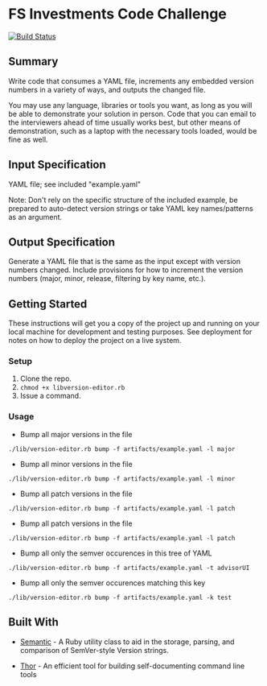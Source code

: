 # FS Investments Code Challenge

[![Build Status](https://travis-ci.org/lsc21/fs-investments-challenge.svg?branch=master)](https://travis-ci.org/lsc21/fs-investments-challenge)

## Summary

Write code that consumes a YAML file, increments any embedded version
numbers in a variety of ways, and outputs the changed file.

You may use any language, libraries or tools you want, as long as you will be
able to demonstrate your solution in person. Code that you can email to the
interviewers ahead of time usually works best, but other means of
demonstration, such as a laptop with the necessary tools loaded, would be fine
as well.

## Input Specification

YAML file; see included "example.yaml"

Note: Don't rely on the specific structure of the included example, be
prepared to auto-detect version strings or take YAML key names/patterns
as an argument.

## Output Specification

Generate a YAML file that is the same as the input
except with version numbers changed. Include provisions for how to
increment the version numbers (major, minor, release, filtering by key
name, etc.).

## Getting Started

These instructions will get you a copy of the project up and running on your local machine for development and testing purposes. See deployment for notes on how to deploy the project on a live system.

### Setup

1. Clone the repo.
2. `chmod +x libversion-editor.rb`
3. Issue a command.

### Usage

* Bump all major versions in the file
```
./lib/version-editor.rb bump -f artifacts/example.yaml -l major
```

* Bump all minor versions in the file
```
./lib/version-editor.rb bump -f artifacts/example.yaml -l minor
```

* Bump all patch versions in the file
```
./lib/version-editor.rb bump -f artifacts/example.yaml -l patch
```

* Bump all patch versions in the file
```
./lib/version-editor.rb bump -f artifacts/example.yaml -l patch
```

* Bump all only the semver occurences in this tree of YAML
```
./lib/version-editor.rb bump -f artifacts/example.yaml -t advisorUI
```

* Bump all only the semver occurences matching this key
```
./lib/version-editor.rb bump -f artifacts/example.yaml -k test
```


## Built With

* [Semantic](https://github.com/jlindsey/semantic) - A Ruby utility class to aid in the storage, parsing, and comparison of SemVer-style Version strings.

* [Thor](https://github.com/khuda/thor) - An efficient tool for building self-documenting command line tools

